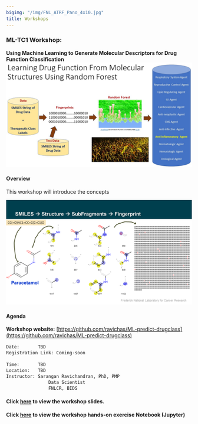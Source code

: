 ```yaml
---
bigimg: "/img/FNL_ATRF_Pano_4x10.jpg"
title: Workshops
---
```


### ML-TC1 Workshop: 

**Using Machine Learning to Generate Molecular Descriptors for Drug Function Classification**
![Drug Function Classification](./../Img/MLDrugData.jpg)

#### Overview 
This workshop will introduce the concepts 

![MoltoFP](./../Img/Mol-FP.png)

#### Agenda


**Workshop website:**
[https://github.com/ravichas/ML-predict-drugclass](https://github.com/ravichas/ML-predict-drugclass)


```
Date: 		TBD
Registration Link: Coming-soon

Time:		TBD
Location:	TBD
Instructor:	Sarangan Ravichandran, PhD, PMP
                Data Scientist
                FNLCR, BIDS 
```

#### Click [here](./../Docs/DrugTypeClassModeling-slides.pdf) to view the workshop slides. 
#### Click [here](./../Docs/predict-drugclass-toolsreview.pdf) to view the workshop hands-on exercise Notebook (Jupyter)

